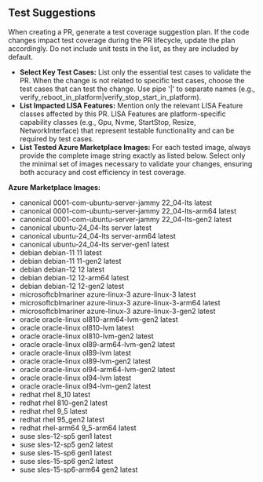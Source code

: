 ## Test Suggestions

When creating a PR, generate a test coverage suggestion plan. If the code changes impact test coverage during the PR lifecycle, update the plan accordingly. Do not include unit tests in the list, as they are included by default.

- **Select Key Test Cases:** List only the essential test cases to validate the PR. When the change is not related to specific test cases, choose the test cases that can test the change. Use pipe '|' to separate names (e.g., verify_reboot_in_platform|verify_stop_start_in_platform).
- **List Impacted LISA Features:** Mention only the relevant LISA Feature classes affected by this PR. LISA Features are platform-specific capability classes (e.g., Gpu, Nvme, StartStop, Resize, NetworkInterface) that represent testable functionality and can be required by test cases.
- **List Tested Azure Marketplace Images:** For each tested image, always provide the complete image string exactly as listed below. Select only the minimal set of images necessary to validate your changes, ensuring both accuracy and cost efficiency in test coverage.

**Azure Marketplace Images:**
- canonical 0001-com-ubuntu-server-jammy 22_04-lts latest
- canonical 0001-com-ubuntu-server-jammy 22_04-lts-arm64 latest
- canonical 0001-com-ubuntu-server-jammy 22_04-lts-gen2 latest
- canonical ubuntu-24_04-lts server latest
- canonical ubuntu-24_04-lts server-arm64 latest
- canonical ubuntu-24_04-lts server-gen1 latest
- debian debian-11 11 latest
- debian debian-11 11-gen2 latest
- debian debian-12 12 latest
- debian debian-12 12-arm64 latest
- debian debian-12 12-gen2 latest
- microsoftcblmariner azure-linux-3 azure-linux-3 latest
- microsoftcblmariner azure-linux-3 azure-linux-3-arm64 latest
- microsoftcblmariner azure-linux-3 azure-linux-3-gen2 latest
- oracle oracle-linux ol810-arm64-lvm-gen2 latest
- oracle oracle-linux ol810-lvm latest
- oracle oracle-linux ol810-lvm-gen2 latest
- oracle oracle-linux ol89-arm64-lvm-gen2 latest
- oracle oracle-linux ol89-lvm latest
- oracle oracle-linux ol89-lvm-gen2 latest
- oracle oracle-linux ol94-arm64-lvm-gen2 latest
- oracle oracle-linux ol94-lvm latest
- oracle oracle-linux ol94-lvm-gen2 latest
- redhat rhel 8_10 latest
- redhat rhel 810-gen2 latest
- redhat rhel 9_5 latest
- redhat rhel 95_gen2 latest
- redhat rhel-arm64 9_5-arm64 latest
- suse sles-12-sp5 gen1 latest
- suse sles-12-sp5 gen2 latest
- suse sles-15-sp6 gen1 latest
- suse sles-15-sp6 gen2 latest
- suse sles-15-sp6-arm64 gen2 latest
